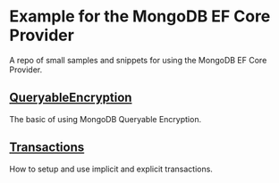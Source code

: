 # Example for the MongoDB EF Core Provider

A repo of small samples and snippets for using the MongoDB EF Core Provider.

## [QueryableEncryption](https://github.com/damieng/mongodb-efcore-examples/tree/main/QueryableEncryption)

The basic of using MongoDB Queryable Encryption.

## [Transactions](https://github.com/damieng/mongodb-efcore-examples/tree/main/Transactions)

How to setup and use implicit and explicit transactions.
